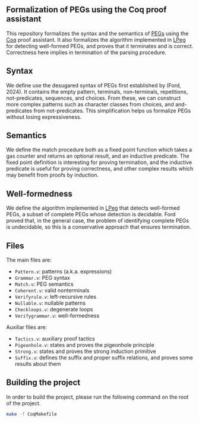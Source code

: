 ## Formalization of PEGs using the Coq proof assistant

This repository formalizes the syntax and the semantics of [PEGs]
using the [Coq] proof assistant.
It also formalizes the algorithm implemented in [LPeg]
for detecting well-formed PEGs,
and proves that it terminates and is correct.
Correctness here implies in termination of the parsing procedure.

## Syntax

We define use the desugared syntax of PEGs
first established by (Ford, 2024).
It contains the empty pattern, terminals,
non-terminals, repetitions, not-predicates,
sequences, and choices.
From these, we can construct more complex patterns
such as character classes from choices,
and and-predicates from not-predicates.
This simplification helps us formalize PEGs
without losing expressiveness.

## Semantics

We define the match procedure both
as a fixed point function which takes
a gas counter and returns an optional result,
and an inductive predicate.
The fixed point definition is interesting
for proving termination,
and the inductive predicate is useful
for proving correctness,
and other complex results
which may benefit from proofs by induction.

## Well-formedness

We define the algorithm implemented in [LPeg]
that detects well-formed PEGs,
a subset of complete PEGs whose
detection is decidable.
Ford proved that, in the general case,
the problem of identifying complete PEGs
is undecidable, so this is a conservative
approach that ensures termination.

## Files

The main files are:

- `Pattern.v`: patterns (a.k.a. expressions)
- `Grammar.v`: PEG syntax
- `Match.v`: PEG semantics
- `Coherent.v`: valid nonterminals
- `Verifyrule.v`: left-recursive rules
- `Nullable.v`: nullable patterns
- `Checkloops.v`: degenerate loops
- `Verifygrammar.v`: well-formedness

Auxiliar files are:

- `Tactics.v`: auxiliary proof tactics
- `Pigeonhole.v`: states and proves the pigeonhole principle
- `Strong.v`: states and proves the strong induction primitive
- `Suffix.v`: defines the suffix and proper suffix relations, and proves some results about them

## Building the project

In order to build the project, please run the following command on the root of the project.

```sh
make -f CoqMakefile
```

[PEGs]: https://doi.org/10.1145/964001.964011
[Coq]: https://coq.inria.fr/
[LPeg]: https://www.inf.puc-rio.br/~roberto/lpeg/
